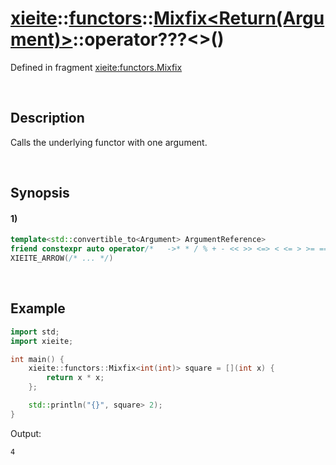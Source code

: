 # [xieite](../../../../../../xieite.md)\:\:[functors](../../../../../../functors.md)\:\:[Mixfix<Return(Argument)>](../../../../mixfix.md)\:\:operator???\<\>\(\)
Defined in fragment [xieite:functors.Mixfix](../../../../../../../src/functors/mixfix.cpp)

&nbsp;

## Description
Calls the underlying functor with one argument.

&nbsp;

## Synopsis
#### 1)
```cpp
template<std::convertible_to<Argument> ArgumentReference>
friend constexpr auto operator/*   ->* * / % + - << >> <=> < <= > >= == != & ^ | && || *= /= %= += -= <<= >>= &= ^= |= ,   */(const Mixfix& mixfix, ArgumentReference&& argument)
XIEITE_ARROW(/* ... */)
```

&nbsp;

## Example
```cpp
import std;
import xieite;

int main() {
    xieite::functors::Mixfix<int(int)> square = [](int x) {
        return x * x;
    };

    std::println("{}", square> 2);
}
```
Output:
```
4
```
